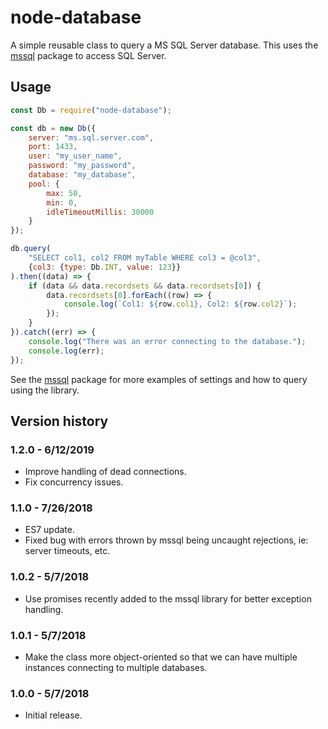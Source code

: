 # node-database
A simple reusable class to query a MS SQL Server database.  This uses the [mssql](https://github.com/tediousjs/node-mssql) package to access SQL Server.

## Usage
```javascript
const Db = require("node-database");

const db = new Db({
    server: "ms.sql.server.com",
    port: 1433,
    user: "my_user_name",
    password: "my_password",
    database: "my_database",
    pool: {
        max: 50,
        min: 0,
        idleTimeoutMillis: 30000
    }
});

db.query(
    "SELECT col1, col2 FROM myTable WHERE col3 = @col3",
    {col3: {type: Db.INT, value: 123}}
).then((data) => {
    if (data && data.recordsets && data.recordsets[0]) {
        data.recordsets[0].forEach((row) => {
            console.log(`Col1: ${row.col1}, Col2: ${row.col2}`);
        });
    }
}).catch((err) => {
    console.log("There was an error connecting to the database.");
    console.log(err);
});
```

See the [mssql](https://github.com/tediousjs/node-mssql) package for more examples of settings and how to query using the library.

## Version history

### 1.2.0 - 6/12/2019
* Improve handling of dead connections.
* Fix concurrency issues.

### 1.1.0 - 7/26/2018
* ES7 update.
* Fixed bug with errors thrown by mssql being uncaught rejections, ie: server timeouts, etc.

### 1.0.2 - 5/7/2018
* Use promises recently added to the mssql library for better exception handling.

### 1.0.1 - 5/7/2018
* Make the class more object-oriented so that we can have multiple instances connecting to multiple databases.

### 1.0.0 - 5/7/2018
* Initial release.
